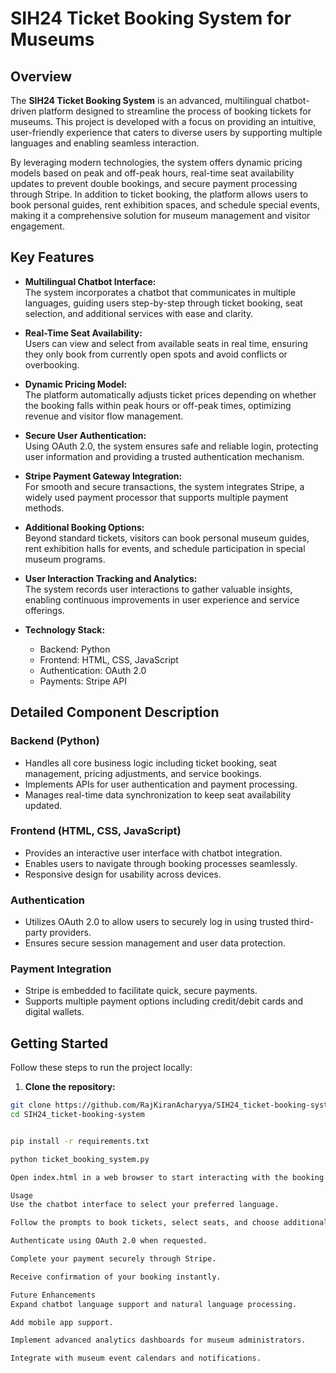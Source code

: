# SIH24 Ticket Booking System for Museums

## Overview

The **SIH24 Ticket Booking System** is an advanced, multilingual chatbot-driven platform designed to streamline the process of booking tickets for museums. This project is developed with a focus on providing an intuitive, user-friendly experience that caters to diverse users by supporting multiple languages and enabling seamless interaction.

By leveraging modern technologies, the system offers dynamic pricing models based on peak and off-peak hours, real-time seat availability updates to prevent double bookings, and secure payment processing through Stripe. In addition to ticket booking, the platform allows users to book personal guides, rent exhibition spaces, and schedule special events, making it a comprehensive solution for museum management and visitor engagement.

## Key Features

- **Multilingual Chatbot Interface:**  
  The system incorporates a chatbot that communicates in multiple languages, guiding users step-by-step through ticket booking, seat selection, and additional services with ease and clarity.

- **Real-Time Seat Availability:**  
  Users can view and select from available seats in real time, ensuring they only book from currently open spots and avoid conflicts or overbooking.

- **Dynamic Pricing Model:**  
  The platform automatically adjusts ticket prices depending on whether the booking falls within peak hours or off-peak times, optimizing revenue and visitor flow management.

- **Secure User Authentication:**  
  Using OAuth 2.0, the system ensures safe and reliable login, protecting user information and providing a trusted authentication mechanism.

- **Stripe Payment Gateway Integration:**  
  For smooth and secure transactions, the system integrates Stripe, a widely used payment processor that supports multiple payment methods.

- **Additional Booking Options:**  
  Beyond standard tickets, visitors can book personal museum guides, rent exhibition halls for events, and schedule participation in special museum programs.

- **User Interaction Tracking and Analytics:**  
  The system records user interactions to gather valuable insights, enabling continuous improvements in user experience and service offerings.

- **Technology Stack:**  
  - Backend: Python  
  - Frontend: HTML, CSS, JavaScript  
  - Authentication: OAuth 2.0  
  - Payments: Stripe API

## Detailed Component Description

### Backend (Python)

- Handles all core business logic including ticket booking, seat management, pricing adjustments, and service bookings.
- Implements APIs for user authentication and payment processing.
- Manages real-time data synchronization to keep seat availability updated.

### Frontend (HTML, CSS, JavaScript)

- Provides an interactive user interface with chatbot integration.
- Enables users to navigate through booking processes seamlessly.
- Responsive design for usability across devices.

### Authentication

- Utilizes OAuth 2.0 to allow users to securely log in using trusted third-party providers.
- Ensures secure session management and user data protection.

### Payment Integration

- Stripe is embedded to facilitate quick, secure payments.
- Supports multiple payment options including credit/debit cards and digital wallets.

## Getting Started

Follow these steps to run the project locally:

1. **Clone the repository:**

```bash
git clone https://github.com/RajKiranAcharyya/SIH24_ticket-booking-system.git
cd SIH24_ticket-booking-system


pip install -r requirements.txt

python ticket_booking_system.py

Open index.html in a web browser to start interacting with the booking system.

Usage
Use the chatbot interface to select your preferred language.

Follow the prompts to book tickets, select seats, and choose additional services.

Authenticate using OAuth 2.0 when requested.

Complete your payment securely through Stripe.

Receive confirmation of your booking instantly.

Future Enhancements
Expand chatbot language support and natural language processing.

Add mobile app support.

Implement advanced analytics dashboards for museum administrators.

Integrate with museum event calendars and notifications.

